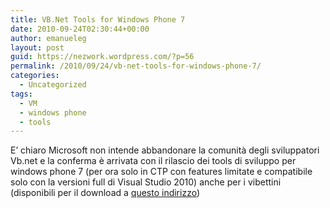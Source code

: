 ```yaml
---
title: VB.Net Tools for Windows Phone 7
date: 2010-09-24T02:30:44+00:00
author: emanueleg
layout: post
guid: https://nezwork.wordpress.com/?p=56
permalink: /2010/09/24/vb-net-tools-for-windows-phone-7/
categories:
  - Uncategorized
tags:
  - VM
  - windows phone
  - tools
---
```

E’ chiaro Microsoft non intende abbandonare la comunità degli sviluppatori Vb.net e la conferma è arrivata con il rilascio dei tools di sviluppo per windows phone 7 (per ora solo in CTP con features limitate e compatibile solo con la versioni full di Visual Studio 2010) anche per i vibettini (disponibili per il download a <a href="http://go.microsoft.com/fwlink/?LinkId=201859" target="_blank">questo indirizzo</a>)